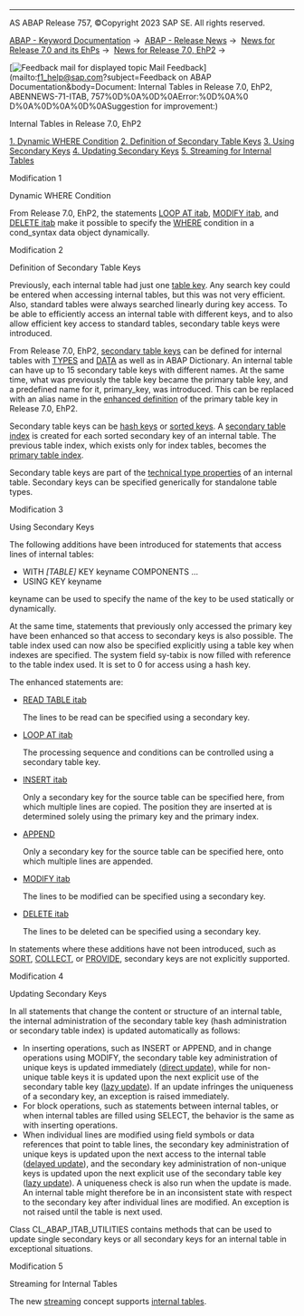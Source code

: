   

* * *

AS ABAP Release 757, ©Copyright 2023 SAP SE. All rights reserved.

[ABAP - Keyword Documentation](https://help.sap.com/doc/abapdocu_757_index_htm/7.57/en-US/abenabap.htm) →  [ABAP - Release News](https://help.sap.com/doc/abapdocu_757_index_htm/7.57/en-US/abennews.htm) →  [News for Release 7.0 and its EhPs](https://help.sap.com/doc/abapdocu_757_index_htm/7.57/en-US/abennews-70_ehps.htm) →  [News for Release 7.0, EhP2](https://help.sap.com/doc/abapdocu_757_index_htm/7.57/en-US/abennews-71.htm) → 

 [![](Mail.gif?object=Mail.gif&sap-language=EN "Feedback mail for displayed topic") Mail Feedback](mailto:f1_help@sap.com?subject=Feedback on ABAP Documentation&body=Document: Internal Tables in Release 7.0, EhP2, ABENNEWS-71-ITAB, 757%0D%0A%0D%0AError:%0D%0A%0
D%0A%0D%0A%0D%0ASuggestion for improvement:)

Internal Tables in Release 7.0, EhP2

[1\. Dynamic WHERE Condition](#!ABAP_MODIFICATION_1@1@)
[2\. Definition of Secondary Table Keys](#!ABAP_MODIFICATION_2@2@)
[3\. Using Secondary Keys](#!ABAP_MODIFICATION_3@3@)
[4\. Updating Secondary Keys](#!ABAP_MODIFICATION_4@4@)
[5\. Streaming for Internal Tables](#!ABAP_MODIFICATION_5@5@)

Modification 1   

Dynamic WHERE Condition

From Release 7.0, EhP2, the statements [LOOP AT itab](https://help.sap.com/doc/abapdocu_757_index_htm/7.57/en-US/abaploop_at_itab.htm), [MODIFY itab](https://help.sap.com/doc/abapdocu_757_index_htm/7.57/en-US/abapmodify_itab.htm), and [DELETE itab](https://help.sap.com/doc/abapdocu_757_index_htm/7.57/en-US/abapdelete_itab.htm) make it possible to specify the [WHERE](https://help.sap.com/doc/abapdocu_757_index_htm/7.57/en-US/abaploop_at_itab_cond.htm) condition in a cond\_syntax data object dynamically.

Modification 2   

Definition of Secondary Table Keys

Previously, each internal table had just one [table key](https://help.sap.com/doc/abapdocu_757_index_htm/7.57/en-US/abentable_key_glosry.htm "Glossary Entry"). Any search key could be entered when accessing internal tables, but this was not very efficient. Also, standard tables were always searched linearly during key access. To be able to efficiently access an internal table with different keys, and to also allow efficient key access to standard tables, secondary table keys were introduced.

From Release 7.0, EhP2, [secondary table keys](https://help.sap.com/doc/abapdocu_757_index_htm/7.57/en-US/abensecondary_table_key_glosry.htm "Glossary Entry") can be defined for internal tables with [TYPES](https://help.sap.com/doc/abapdocu_757_index_htm/7.57/en-US/abaptypes_keydef.htm) and [DATA](https://help.sap.com/doc/abapdocu_757_index_htm/7.57/en-US/abapdata_keydef.htm) as well as in ABAP Dictionary. An internal table can have up to 15 secondary table keys with different names. At the same time, what was previously the table key became the primary table key, and a predefined name for it, primary\_key, was introduced. This can be replaced with an alias name in the [enhanced definition](https://help.sap.com/doc/abapdocu_757_index_htm/7.57/en-US/abaptypes_primary_key.htm) of the primary table key in Release 7.0, EhP2.

Secondary table keys can be [hash keys](https://help.sap.com/doc/abapdocu_757_index_htm/7.57/en-US/abenhash_key_glosry.htm "Glossary Entry") or [sorted keys](https://help.sap.com/doc/abapdocu_757_index_htm/7.57/en-US/abensorted_key_glosry.htm "Glossary Entry"). A [secondary table index](https://help.sap.com/doc/abapdocu_757_index_htm/7.57/en-US/abensecondary_table_index_glosry.htm "Glossary Entry") is created for each sorted secondary key of an internal table. The previous table index, which exists only for index tables, becomes the [primary table index](https://help.sap.com/doc/abapdocu_757_index_htm/7.57/en-US/abenprimary_table_index_glosry.htm "Glossary Entry").

Secondary table keys are part of the [technical type properties](https://help.sap.com/doc/abapdocu_757_index_htm/7.57/en-US/abentechnical_type_prpt_glosry.htm "Glossary Entry") of an internal table. Secondary keys can be specified generically for standalone table types.

Modification 3   

Using Secondary Keys

The following additions have been introduced for statements that access lines of internal tables:

-   WITH *\[*TABLE*\]* KEY keyname COMPONENTS ...
-   USING KEY keyname

keyname can be used to specify the name of the key to be used statically or dynamically.

At the same time, statements that previously only accessed the primary key have been enhanced so that access to secondary keys is also possible. The table index used can now also be specified explicitly using a table key when indexes are specified. The system field sy-tabix is now filled with reference to the table index used. It is set to 0 for access using a hash key.

The enhanced statements are:

-   [READ TABLE itab](https://help.sap.com/doc/abapdocu_757_index_htm/7.57/en-US/abapread_table.htm)
    
    The lines to be read can be specified using a secondary key.
    
-   [LOOP AT itab](https://help.sap.com/doc/abapdocu_757_index_htm/7.57/en-US/abaploop_at_itab.htm)
    
    The processing sequence and conditions can be controlled using a secondary table key.
    
-   [INSERT itab](https://help.sap.com/doc/abapdocu_757_index_htm/7.57/en-US/abapinsert_itab.htm)
    
    Only a secondary key for the source table can be specified here, from which multiple lines are copied. The position they are inserted at is determined solely using the primary key and the primary index.
    
-   [APPEND](https://help.sap.com/doc/abapdocu_757_index_htm/7.57/en-US/abapappend.htm)
    
    Only a secondary key for the source table can be specified here, onto which multiple lines are appended.
    
-   [MODIFY itab](https://help.sap.com/doc/abapdocu_757_index_htm/7.57/en-US/abapmodify_itab.htm)
    
    The lines to be modified can be specified using a secondary key.
    
-   [DELETE itab](https://help.sap.com/doc/abapdocu_757_index_htm/7.57/en-US/abapdelete_itab.htm)
    
    The lines to be deleted can be specified using a secondary key.
    

In statements where these additions have not been introduced, such as [SORT](https://help.sap.com/doc/abapdocu_757_index_htm/7.57/en-US/abapsort_itab.htm), [COLLECT](https://help.sap.com/doc/abapdocu_757_index_htm/7.57/en-US/abapcollect.htm), or [PROVIDE](https://help.sap.com/doc/abapdocu_757_index_htm/7.57/en-US/abapprovide.htm), secondary keys are not explicitly supported.

Modification 4   

Updating Secondary Keys

In all statements that change the content or structure of an internal table, the internal administration of the secondary table key (hash administration or secondary table index) is updated automatically as follows:

-   In inserting operations, such as INSERT or APPEND, and in change operations using MODIFY, the secondary table key administration of unique keys is updated immediately ([direct update](https://help.sap.com/doc/abapdocu_757_index_htm/7.57/en-US/abendirect_update_glosry.htm "Glossary Entry")), while for non-unique table keys it is updated upon the next explicit use of the secondary table key ([lazy update](https://help.sap.com/doc/abapdocu_757_index_htm/7.57/en-US/abenlazy_update_glosry.htm "Glossary Entry")). If an update infringes the uniqueness of a secondary key, an exception is raised immediately.
-   For block operations, such as statements between internal tables, or when internal tables are filled using SELECT, the behavior is the same as with inserting operations.
-   When individual lines are modified using field symbols or data references that point to table lines, the secondary key administration of unique keys is updated upon the next access to the internal table ([delayed update](https://help.sap.com/doc/abapdocu_757_index_htm/7.57/en-US/abendelayed_update_glosry.htm "Glossary Entry")), and the secondary key administration of non-unique keys is updated upon the next explicit use of the secondary table key ([lazy update](https://help.sap.com/doc/abapdocu_757_index_htm/7.57/en-US/abenlazy_update_glosry.htm "Glossary Entry")). A uniqueness check is also run when the update is made. An internal table might therefore be in an inconsistent state with respect to the secondary key after individual lines are modified. An exception is not raised until the table is next used.

Class CL\_ABAP\_ITAB\_UTILITIES contains methods that can be used to update single secondary keys or all secondary keys for an internal table in exceptional situations.

Modification 5   

Streaming for Internal Tables

The new [streaming](https://help.sap.com/doc/abapdocu_757_index_htm/7.57/en-US/abenstreaming_glosry.htm "Glossary Entry") concept supports [internal tables](https://help.sap.com/doc/abapdocu_757_index_htm/7.57/en-US/abenitab_streams.htm).